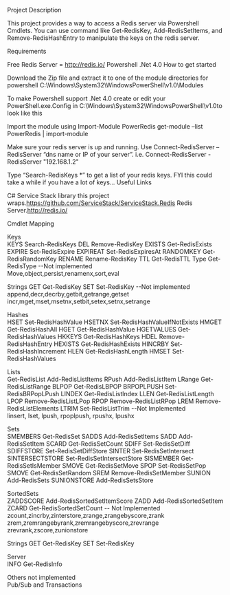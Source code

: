 Project Description


This project provides a way to access a Redis server via Powershell Cmdlets. You can use command like Get-RedisKey, Add-RedisSetItems, and Remove-RedisHashEntry to manipulate the keys on the redis server.



Requirements

Free Redis Server = http://redis.io/
Powershell
.Net 4.0
How to get started

Download the Zip file and extract it to one of the module directories for powershell
C:\Windows\System32\WindowsPowerShell\v1.0\Modules

To make Powershell support .Net 4.0 create or edit your PowerShell.exe.Config in C:\Windows\System32\WindowsPowerShell\v1.0to look like this 
<?xml version="1.0"?> 
<configuration> 
<startup useLegacyV2RuntimeActivationPolicy="true"> 
<supportedRuntime version="v4.0.30319"/> 
<supportedRuntime version="v2.0.50727"/> 
</startup> 
</configuration>

Import the module using Import-Module PowerRedis
get-module –list PowerRedis | import-module

Make sure your redis server is up and running.
Use Connect-RedisServer –RedisServer “dns name or IP of your server”. i.e.
Connect-RedisServer -RedisServer "192.168.1.2"

Type “Search-RedisKeys *” to get a list of your redis keys. FYI this could take a while if you have a lot of keys…
Useful Links

C# Service Stack library this project wraps.https://github.com/ServiceStack/ServiceStack.Redis
Redis Server.http://redis.io/


Cmdlet Mapping

Keys	
KEYS	Search-RedisKeys
DEL	Remove-RedisKey
EXISTS	Get-RedisExists
EXPIRE	Set-RedisExpire
EXPIREAT	Set-RedisExpiresAt
RANDOMKEY	Get-RedisRandomKey
RENAME	Rename-RedisKey
TTL	Get-RedisTTL
Type	Get-RedisType
--Not implemented	
Move,object,persist,renamenx,sort,eval	

Strings	
GET	Get-RedisKey
SET	Set-RedisKey
--Not implemented	
append,decr,decrby,getbit,getrange,getset	
incr,mget,mset,msetnx,setbit,setex,setnx,setrange	

Hashes	
HSET	Set-RedisHashValue
HSETNX	Set-RedisHashValueIfNotExists
HMGET	Get-RedisHashAll
HGET	Get-RedisHashValue
HGETVALUES	Get-RedisHashValues
HKKEYS	Get-RedisHashKeys
HDEL	Remove-RedisHashEntry
HEXISTS	Get-RedisHashExists
HINCRBY	Set-RedisHashIncrement
HLEN	Get-RedisHashLength
HMSET	Set-RedisHashValues

Lists	
Get-RedisList
Add-RedisListItems
RPush	Add-RedisListItem
LRange	Get-RedisListRange
BLPOP	Get-RedisLBPOP
BRPOPLPUSH	Set-RedisBRPopLPush
LINDEX	Get-RedisListIndex
LLEN	Get-RedisListLength
LPOP	Remove-RedisListLPop
RPOP	Remove-RedisListRPop
LREM	Remove-RedisListElements
LTRIM	Set-RedisListTrim
--Not Implemented	
linsert, lset, lpush, rpoplpush, rpushx, lpushx



Sets	
SMEMBERS	Get-RedisSet
SADDS	Add-RedisSetItems
SADD	Add-RedisSetItem
SCARD	Get-RedisSetCount
SDIFF	Set-RedisSetDiff
SDIFFSTORE	Set-RedisSetDiffStore
SINTER	Set-RedisSetIntersect
SINTERSECTSTORE	Set-RedisSetIntersectStore
SISMEMBER	Get-RedisSetIsMember
SMOVE	Get-RedisSetMove
SPOP	Set-RedisSetPop
SMOVE	Get-RedisSetRandom
SREM	Remove-RedisSetMember
SUNION	Add-RedisSets
SUNIONSTORE	Add-RedisSetsStore

SortedSets	
ZADDSCORE	Add-RedisSortedSetItemScore
ZADD	Add-RedisSortedSetItem
ZCARD	Get-RedisSortedSetCount
-- Not Implemented	
zcount,zincrby,zinterstore,zrange,zrangebyscore,zrank
zrem,zremrangebyrank,zremrangebyscore,zrevrange
zrevrank,zscore,zunionstore	

Strings	
GET	Get-RedisKey
SET	Set-RedisKey

Server	
INFO	Get-RedisInfo

Others not implemented	
Pub/Sub and Transactions

